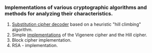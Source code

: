 ### Implementations of various cryptographic algorithms and methods for analyzing their characteristics.
1.  [Substitution cipher decoder](https://github.com/Gaettaca/encryption-algorithms/tree/main/hill-climbing-algo) based on a heuristic "hill climbing" algorithm.
2.  Simple [implementations](https://github.com/Gaettaca/encryption-algorithms/tree/main/hills-vigeners-ciphers) of the Vigenere cipher and the Hill cipher.
3. Block cipher implementation.
4. RSA - implementation.
